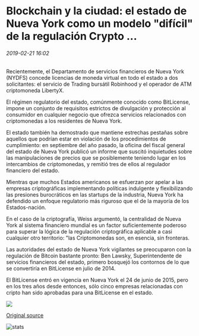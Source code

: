 # Blockchain y la ciudad: el estado de Nueva York como un modelo "difícil" de la regulación Crypto ...

###### 2019-02-21 16:02

Recientemente, el Departamento de servicios financieros de Nueva York (NYDFS) concede licencias de moneda virtual en todo el estado a dos solicitantes: el servicio de Trading bursátil Robinhood y el operador de ATM criptomoneda LibertyX.

El régimen regulatorio del estado, comúnmente conocido como BitLicense, impone un conjunto de requisitos estrictos de divulgación y protección al consumidor en cualquier negocio que ofrezca servicios relacionados con criptomonedas a los residentes de Nueva York.

El estado también ha demostrado que mantiene estrechas pestañas sobre aquellos que podrían estar en violación de los procedimientos de cumplimiento: en septiembre del año pasado, la oficina del fiscal general del estado de Nueva York publicó un informe que suscitó inquietudes sobre las manipulaciones de precios que se posiblemente teniendo lugar en los intercambios de criptomonedas, y remitió tres de ellos al regulador financiero del estado.

Mientras que muchos Estados americanos se esfuerzan por apelar a las empresas criptográficas implementando políticas indulgente y flexibilizando las presiones burocráticos en las startups de la industria, Nueva York ha defendido un enfoque regulatorio más riguroso que el de la mayoría de los Estados-nación.

En el caso de la criptografía, Weiss argumentó, la centralidad de Nueva York al sistema financiero mundial es un factor suficientemente poderoso para superar la lógica de la regulación criptográfica aplicable a casi cualquier otro territorio: "las Criptomonedas son, en esencia, sin fronteras.

Las autoridades del estado de Nueva York vigilantes se preocuparon con la regulación de Bitcoin bastante pronto: Ben Lawsky, Superintendente de servicios financieros del estado, primero bosquejó los contornos de lo que se convertiría en BitLicense en julio de 2014.

El BitLicense entró en vigencia en Nueva York el 24 de junio de 2015, pero en los tres años desde entonces, sólo cinco empresas relacionadas con cripto han sido aprobadas para una BitLicense en el estado.

![](https://s3.cointelegraph.com/storage/uploads/view/62214cebff4511f999655f93e9c7b8d9.png)

[Original source](https://cointelegraph.com/news/blockchain-and-the-city-new-york-state-as-a-tough-model-of-crypto-regulation)

![stats](https://c.statcounter.com/11760860/0/a89fa40b/1/ "stats")